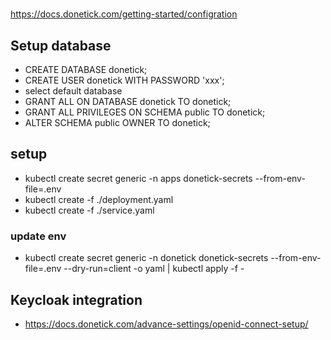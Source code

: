 #
https://docs.donetick.com/getting-started/configration

## Setup database
* CREATE DATABASE donetick;
* CREATE USER donetick WITH PASSWORD 'xxx';
* select default database
* GRANT ALL ON DATABASE donetick TO donetick;
* GRANT ALL PRIVILEGES ON SCHEMA public TO donetick; 
* ALTER SCHEMA public OWNER TO donetick; 

## setup 
* kubectl create secret generic -n apps  donetick-secrets --from-env-file=.env   
* kubectl create -f ./deployment.yaml
* kubectl create -f ./service.yaml

### update env
* kubectl create secret generic -n donetick donetick-secrets --from-env-file=.env --dry-run=client -o yaml | kubectl apply -f -

## Keycloak integration
* https://docs.donetick.com/advance-settings/openid-connect-setup/ 
 